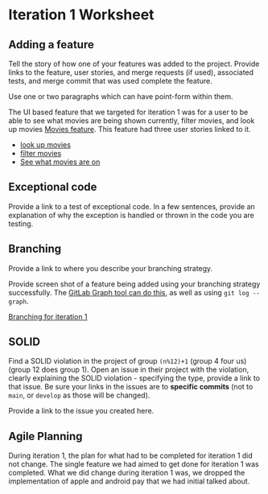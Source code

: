 Iteration 1 Worksheet
=====================

Adding a feature
-----------------

Tell the story of how one of your features was added to the project.
Provide links to the
feature, user stories, and merge requests (if used), associated tests, and merge commit
that was used complete the feature.

Use one or two paragraphs which can have point-form within them.

The UI based feature that we targeted for iteration 1 was for a user to be able to see what movies
are being shown currently, filter movies, and look up movies [Movies feature](https://code.cs.umanitoba.ca/3350-winter-2021-a01/group-3/-/issues/1). This feature had three user stories linked to it.

* [look up movies](https://code.cs.umanitoba.ca/3350-winter-2021-a01/group-3/-/issues/4)
* [filter movies](https://code.cs.umanitoba.ca/3350-winter-2021-a01/group-3/-/issues/3)
* [See what movies are on](https://code.cs.umanitoba.ca/3350-winter-2021-a01/group-3/-/issues/2)

Exceptional code
----------------

Provide a link to a test of exceptional code. In a few sentences,
provide an explanation of why the exception is handled or thrown
in the code you are testing.

Branching
----------

Provide a link to where you describe your branching strategy.

Provide screen shot of a feature being added using your branching strategy
successfully. The [GitLab Graph tool can do this](https://code.cs.umanitoba.ca/comp3350-summer2019/cook-eBook/-/network/develop),
as well as using `git log --graph`.

[Branching for iteration 1](https://code.cs.umanitoba.ca/3350-winter-2021-a01/group-3/-/network/master)

SOLID
-----

Find a SOLID violation in the project of group `(n%12)+1` (group 4 four us) (group 12 does group 1).
Open an issue in their project with the violation,
clearly explaining the SOLID violation - specifying the type, provide a link to that issue. Be sure
your links in the issues are to **specific commits** (not to `main`, or `develop` as those will be changed).

Provide a link to the issue you created here.

Agile Planning
--------------

During iteration 1, the plan for what had to be completed for iteration 1 did not change. The single feature
we had aimed to get done for iteration 1 was completed. What we did change during iteration 1 was, we dropped
the implementation of apple and android pay that we had initial talked about.
